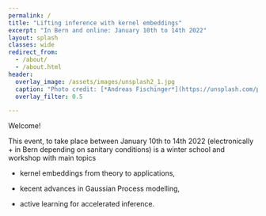 ```yaml
---
permalink: /
title: "Lifting inference with kernel embeddings"
excerpt: "In Bern and online: January 10th to 14th 2022"
layout: splash
classes: wide
redirect_from: 
  - /about/
  - /about.html
header:
  overlay_image: /assets/images/unsplash2_1.jpg
  caption: "Photo credit: [*Andreas Fischinger*](https://unsplash.com/photos/xosBoKRT0qE)"
  overlay_filter: 0.5

---
```


Welcome!

This event, to take place between January 10th to 14th 2022 (electronically + in Bern depending on sanitary conditions) is a winter school and workshop with main topics 

  *  kernel embeddings from theory to applications,   

  *  kecent advances in Gaussian Process modelling,  

  *  active learning for accelerated inference. 
